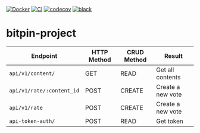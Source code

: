 [![Docker](https://badgen.net/badge/icon/docker?icon=docker&label)](https://https://docker.com/)
[![CI](https://github.com/agn-7/bitpin-project/workflows/build/badge.svg)](https://github.com/agn-7/bitpin-project/actions/workflows/github-actions.yml)
[![codecov](https://codecov.io/gh/agn-7/bitpin-project/branch/main/graph/badge.svg?style=flat-square)](https://codecov.io/gh/agn-7/bitpin-project) 
[![black](https://img.shields.io/badge/code%20style-black-000000.svg)](https://github.com/ambv/black) 

# bitpin-project

Endpoint |HTTP Method | CRUD Method | Result
-- | -- |-- |--
`api/v1/content/` | GET | READ | Get all contents
`api/v1/rate/:content_id` | POST | CREATE | Create a new vote
`api/v1/rate`| POST | CREATE | Create a new vote
`api-token-auth/` | POST | READ | Get token
